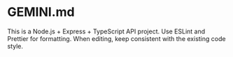 # GEMINI.md
This is a Node.js + Express + TypeScript API project.
Use ESLint and Prettier for formatting.
When editing, keep consistent with the existing code style.
